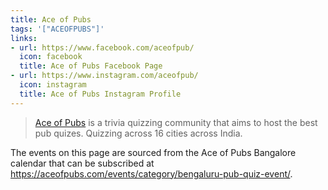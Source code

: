 ```yaml
---
title: Ace of Pubs
tags: '["ACEOFPUBS"]'
links:
- url: https://www.facebook.com/aceofpub/
  icon: facebook
  title: Ace of Pubs Facebook Page
- url: https://www.instagram.com/aceofpub/
  icon: instagram
  title: Ace of Pubs Instagram Profile
---
```

> [Ace of Pubs](https://aceofpubs.com/) is a trivia quizzing community that
> aims to host the best pub
> quizes. Quizzing across 16 cities across India.

The events on this page are sourced from the Ace of Pubs Bangalore calendar
that can be subscribed at <https://aceofpubs.com/events/category/bengaluru-pub-quiz-event/>.